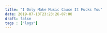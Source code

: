 ```yaml
---
title: "I Only Make Music Cause It Fucks You"
date: 2019-07-13T23:23:26-07:00
draft: false
tags : ["logs"]
---
```

